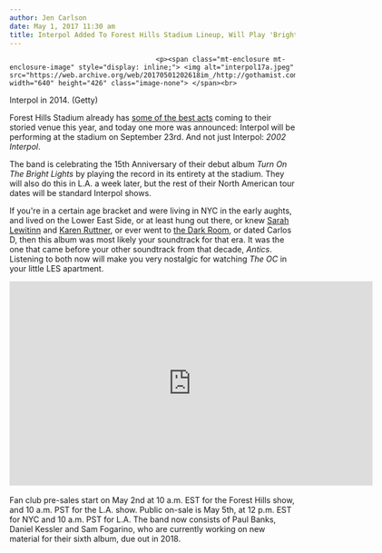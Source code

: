```yaml
---
author: Jen Carlson
date: May 1, 2017 11:30 am
title: Interpol Added To Forest Hills Stadium Lineup, Will Play 'Bright Lights' In Entirety
---
```


	
										<p><span class="mt-enclosure mt-enclosure-image" style="display: inline;"> <img alt="interpol17a.jpeg" src="https://web.archive.org/web/20170501202618im_/http://gothamist.com/attachments/arts_jen/interpol17a.jpeg" width="640" height="426" class="image-none"> </span><br>
<span class="photo_caption">Interpol in 2014. (Getty)</span></p>

<p>Forest Hills Stadium already has <a href="https://web.archive.org/web/20170501202618/http://gothamist.com/2017/04/24/forest_hill_stadium_2017_lineup.php">some of the best acts</a> coming to their storied venue this year, and today one more was announced: Interpol will be performing at the stadium on September 23rd. And not just Interpol: <em>2002 Interpol</em>.</p>

<p>The band is celebrating the 15th Anniversary of their debut album <em>Turn On The Bright Lights</em> by playing the record in its entirety at the stadium. They will also do this in L.A. a week later, but the rest of their North American tour dates will be standard Interpol shows.</p>

<p>If you&apos;re in a certain age bracket and were living in NYC in the early aughts, and lived on the Lower East Side, or at least hung out there, or knew <a href="https://web.archive.org/web/20170501202618/https://twitter.com/ultragrrrl">Sarah Lewitinn</a> and <a href="https://web.archive.org/web/20170501202618/https://twitter.com/karenplusone">Karen Ruttner</a>, or ever went to <a href="https://web.archive.org/web/20170501202618/http://gothamist.com/2016/02/18/rip_dark_room.php">the Dark Room</a>, or dated Carlos D, then this album was most likely your soundtrack for that era. It was the one that came before your other soundtrack from that decade, <em>Antics</em>. Listening to both now will make you very nostalgic for watching <em>The OC</em> in your little LES apartment.</p>

<p><iframe width="640" height="360" src="https://web.archive.org/web/20170501202618if_/https://www.youtube.com/embed/2kPON3WmdRw?list=PL10wujRqYP10-HoLsv-_Jm1An-yztcef8" frameborder="0" allowfullscreen></iframe><br>
 <br>
Fan club pre-sales start on May 2nd at 10 a.m. EST for the Forest Hills show, and 10 a.m. PST for the L.A. show.  Public on-sale is May 5th, at 12 p.m. EST for NYC and 10 a.m. PST for L.A. The band now consists of Paul Banks, Daniel Kessler and Sam Fogarino, who are currently working on new material for their sixth album, due out in 2018.<br>
</p>					
										
									
				